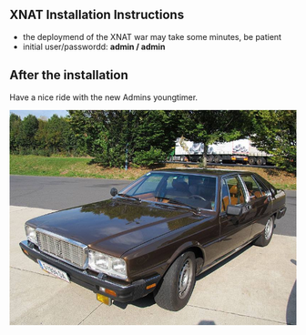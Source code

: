 ## XNAT Installation Instructions 

* the deploymend of the XNAT war may take some minutes, be patient
* initial user/passwordd: **admin / admin**


## After the installation

Have a nice ride with the new Admins youngtimer.

![FINAL](install-screen-final.jpg)
